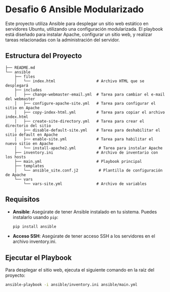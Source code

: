 

# Desafio 6 Ansible Modularizado

Este proyecto utiliza Ansible para desplegar un sitio web estático en servidores Ubuntu, utilizando una configuración modularizada. El playbook está diseñado para instalar Apache, configurar un sitio web, y realizar tareas relacionadas con la administración del servidor.

## Estructura del Proyecto


```plaintext
├── README.md
└── ansible
    ├── files
    │   └── index.html                  # Archivo HTML que se desplegará
    ├── includes
    │   ├── change-webmaster-email.yml  # Tarea para cambiar el e-mail del webmaster
    │   ├── configure-apache-site.yml   # Tarea para configurar el sitio en Apache
    │   ├── copy-index-html.yml         # Tarea para copiar el archivo index.html
    │   ├── create-site-directory.yml   # Tarea para crear el directorio del sitio
    │   ├── disable-default-site.yml    # Tarea para deshabilitar el sitio default en Apache
    │   ├── enable-site.yml             # Tarea para habilitar el nuevo sitio en Apache
    │   └── install-apache2.yml          # Tarea para instalar Apache
    ├── inventory.ini                   # Archivo de inventario con los hosts
    ├── main.yml                        # Playbook principal
    ├── templates
    │   └── ansible_site.conf.j2         # Plantilla de configuración de Apache
    └── vars
        └── vars-site.yml               # Archivo de variables

```

## Requisitos

- **Ansible**: Asegúrate de tener Ansible instalado en tu sistema. Puedes instalarlo usando `pip`:
  ```bash 
  pip install ansible
  ```
- **Acceso SSH**: Asegúrate de tener acceso SSH a los servidores en el archivo inventory.ini.



## Ejecutar el Playbook

Para desplegar el sitio web, ejecuta el siguiente comando en la raíz del proyecto:


  ```bash 
  ansible-playbook -i ansible/inventory.ini ansible/main.yml
```

